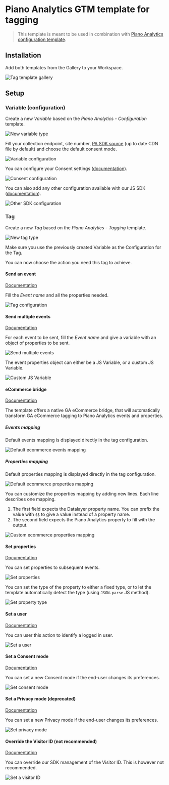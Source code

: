 # Piano Analytics GTM template for tagging

> This template is meant to be used in combination with [Piano Analytics configuration template](https://github.com/at-internet/gtm-pa-configuration).

## Installation

Add both templates from the Gallery to your Workspace.

![Tag template gallery](res/gallery-tpl-tag.png)

## Setup

### Variable (configuration)

Create a new *Variable* based on the *Piano Analytics - Configuration* template.

![New variable type](res/variable-type.png)

Fill your collection endpoint, site number, [PA SDK source](https://developers.atinternet-solutions.com/piano-analytics/data-collection/sdks/javascript#load-the-library) (up to date CDN file by default) and choose the default consent mode.

![Variable configuration](res/variable-configuration.png)

You can configure your Consent settings ([documentation](https://developers.atinternet-solutions.com/piano-analytics/data-collection/how-to-send-events/consent#manage-default-consent-modes)).

![Consent configuration](res/consent-configuration.png)

You can also add any other configuration available with our JS SDK ([documentation](https://developers.atinternet-solutions.com/piano-analytics/data-collection/sdks/javascript#configuration)).

![Other SDK configuration](res/sdk-configurations.png)

### Tag

Create a new *Tag* based on the *Piano Analytics - Tagging* template.

![New tag type](res/tag-type.png)

Make sure you use the previously created Variable as the Configuration for the Tag.

You can now choose the action you need this tag to achieve.

#### Send an event

[Documentation](https://developers.atinternet-solutions.com/piano-analytics/data-collection/how-to-send-events/send-events-via-sdks)

Fill the *Event name* and all the properties needed.

![Tag configuration](res/tag-configuration.png)

#### Send multiple events

[Documentation](https://developers.atinternet-solutions.com/piano-analytics/data-collection/how-to-send-events/send-events-via-sdks)

For each event to be sent, fill the *Event name* and give a variable with an object of properties to be sent.

![Send multiple events](res/multiple-events.png)

The event properties object can either be a JS Variable, or a custom JS Variable.

![Custom JS Variable](re/../res/custom-js-var.png)

#### eCommerce bridge

[Documentation](https://developers.atinternet-solutions.com/piano-analytics/data-collection/how-to-send-events/sales-insights)

The template offers a native GA eCommerce bridge, that will automatically transform GA eCommerce tagging to Piano Analytics events and properties.

##### Events mapping

Default events mapping is displayed directly in the tag configuration.

![Default ecommerce events mapping](res/ecommerce-events-mapping.png)

##### Properties mapping

Default properties mapping is displayed directly in the tag configuration.

![Default ecommerce properties mapping](res/ecommerce-props-mapping.png)

You can customize the properties mapping by adding new lines. Each line describes one mapping.

1. The first field expects the Datalayer property name. You can prefix the value with `$$` to give a value instead of a property name.
2. The second field expects the Piano Analytics property to fill with the output.

![Custom ecommerce properties mapping](res/ecommerce-custom-props-mapping.png)

#### Set properties

[Documentation](https://developers.atinternet-solutions.com/piano-analytics/data-collection/how-to-send-events/send-events-via-sdks#add-properties-to-events)

You can set properties to subsequent events.

![Set properties](res/set-properties.png)

You can set the type of the property to either a fixed type, or to let the template automatically detect the type (using `JSON.parse` JS method).

![Set property type](res/set-props-type.png)

#### Set a user

[Documentation](https://developers.atinternet-solutions.com/piano-analytics/data-collection/how-to-send-events/users)

You can user this action to identify a logged in user.

![Set a user](res/set-a-user.png)

#### Set a Consent mode

[Documentation](https://developers.atinternet-solutions.com/piano-analytics/data-collection/how-to-send-events/consent#set-a-consent-mode)

You can set a new Consent mode if the end-user changes its preferences.

![Set consent mode](res/set-consent.png)

#### Set a Privacy mode (deprecated)

[Documentation](https://developers.atinternet-solutions.com/piano-analytics/data-collection/how-to-send-events/privacy#set-a-privacy-mode)

You can set a new Privacy mode if the end-user changes its preferences.

![Set privacy mode](res/set-privacy-mode.png)

#### Override the Visitor ID (not recommended)

[Documentation](https://developers.atinternet-solutions.com/piano-analytics/data-collection/how-to-send-events/visitor-identification#visitor-identification-management)

You can override our SDK management of the Visitor ID. This is however not recommended.

![Set a visitor ID](res/set-a-visitorid.png)